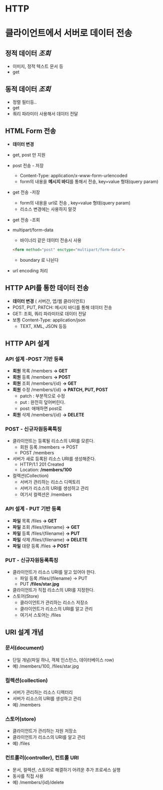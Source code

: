 # HTTP

# 클라이언트에서 서버로 데이터 전송

## 정적 데이터 ***조회***

- 이미지, 정적 텍스트 문서 등
- get 

## 동적 데이터 ***조회***

- 정렬 필터등..
- get
- 쿼리 파라미터 사용해서 데이터 전달

## HTML Form 전송

- **데이터 변경**

- get, post 만 지원

- post 전송 - 저장

  - Content-Type: application/x-www-form-urlencoded
  - form의 내용을 **메시지 바디**를 통해서 전송, key=value 형태(query param)
- get 전송 -저장

  - form의 내용을 url로 전송 , key=value 형태(query param) 
  - 리소스 변경에는 사용하지 말것
- get 전송 -조회

- multipart/form-data
  - 바이너리 같은 데이터 전송시 사용


  ```html 
  <form method="post" enctype="multipart/form-data"> 
  ```

  - boundary 로 나뉜다

- url encoding 처리

## HTTP API를 통한 데이터 전송

- **데이터 변경** ( 서버간, 앱/웹 클라이언트)
- POST, PUT, PATCH: 메시지 바디를 통해 데이터 전송
- GET: 조회, 쿼리 파라미터로 데이터 전달
- 보통 Content-Type: application/json 
  - TEXT, XML, JSON 등등



## HTTP API 설계

### API 설계 -POST 기반 등록

- **회원** 목록 /members **-> GET**
- **회원** 등록 /members **-> POST**
- **회원** 조회 /members/{id} **-> GET**
- **회원** 수정 /members/{id} **-> PATCH, PUT, POST** 
  - patch : 부분적으로 수정
  - put : 완전히 덮어버린다.
  - post: 애매하면 post로
- **회원** 삭제 /members/{id} **-> DELETE**

### POST - 신규자원등록특징

- 클라이언트는 등록될 리소스의 URI를 모른다.
  - 회원 등록 /members -> POST
  - POST /members
- 서버가 새로 등록된 리소스 URI를 생성해준다.
  - HTTP/1.1 201 Created 
  - Location: **/members/100**
- 컬렉션(Collection)
  - 서버가 관리하는 리소스 디렉토리 
  - 서버가 리소스의 URI를 생성하고 관리 
  - 여기서 컬렉션은 /members

### API 설계 - PUT 기반 등록

- **파일** 목록 /files **-> GET** 
- **파일** 조회 /files/{filename} **-> GET** 
- **파일** 등록 /files/{filename} **-> PUT** 
- **파일** 삭제 /files/{filename} **-> DELETE**
- **파일** 대량 등록 /files **-> POST**

### PUT - 신규자원등록특징

- 클라이언트가 리소스 URI를 알고 있어야 한다.
  - 파일 등록 /files/{filename} -> PUT
  - PUT **/files/star.jpg** 
- 클라이언트가 직접 리소스의 URI를 지정한다.
- 스토어(Store)
  - 클라이언트가 관리하는 리소스 저장소 
  - 클라이언트가 리소스의 URI를 알고 관리 
  - 여기서 스토어는 /files



## URI 설계 개념

### 문서(document)

- 단일 개념(파일 하나, 객체 인스턴스, 데이터베이스 row)
- 예) /members/100, /files/star.jpg 

### 컬렉션(collection)

- 서버가 관리하는 리소스 디렉터리 
- 서버가 리소스의 URI를 생성하고 관리 
- 예) /members

### 스토어(store)

- 클라이언트가 관리하는 자원 저장소 
- 클라이언트가 리소스의 URI를 알고 관리 
- 예) /files

### 컨트롤러(controller), 컨트롤 URI

- 문서, 컬렉션, 스토어로 해결하기 어려운 추가 프로세스 실행 
- 동사를 직접 사용
- 예) /members/{id}/delete





